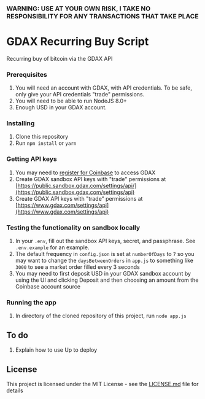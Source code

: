 ### WARNING: USE AT YOUR OWN RISK, I TAKE NO RESPONSIBILITY FOR ANY TRANSACTIONS THAT TAKE PLACE

# GDAX Recurring Buy Script

Recurring buy of bitcoin via the GDAX API

### Prerequisites
1. You will need an account with GDAX, with API credentials. To be safe, only give your API credentials "trade" permissions.
2. You will need to be able to run NodeJS 8.0+
3. Enough USD in your GDAX account.

### Installing
1. Clone this repository
2. Run `npm install` or `yarn`

### Getting API keys
1. You may need to [register for Coinbase](https://www.coinbase.com/join/52fb1644307058e4db00003f) to access GDAX
1. Create GDAX sandbox API keys with "trade" permissions at [https://public.sandbox.gdax.com/settings/api/](https://public.sandbox.gdax.com/settings/api)
1. Create GDAX API keys with "trade" permissions at [https://www.gdax.com/settings/api](https://www.gdax.com/settings/api)

### Testing the functionality on sandbox locally
1. In your `.env`, fill out the sandbox API keys, secret, and passphrase. See `.env.example` for an example.
1. The default frequency in `config.json` is set at `numberOfDays` to `7` so you may want to change the `daysBetweenOrders` in `app.js` to something like `3000` to see a market order filled every 3 seconds
1. You may need to first deposit USD in your GDAX sandbox account by using the UI and clicking Deposit and then choosing an amount from the Coinbase account source

### Running the app
1. In directory of the cloned repository of this project, run `node app.js`

## To do
1. Explain how to use Up to deploy

## License

This project is licensed under the MIT License - see the [LICENSE.md](LICENSE.md) file for details
